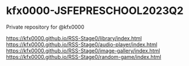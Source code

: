 # kfx0000-JSFEPRESCHOOL2023Q2
Private repository for @kfx0000

https://kfx0000.github.io/RSS-Stage0/library/index.html
<br>
https://kfx0000.github.io/RSS-Stage0/audio-player/index.html
<br>
https://kfx0000.github.io/RSS-Stage0/image-gallery/index.html
<br>
https://kfx0000.github.io/RSS-Stage0/random-game/index.html
